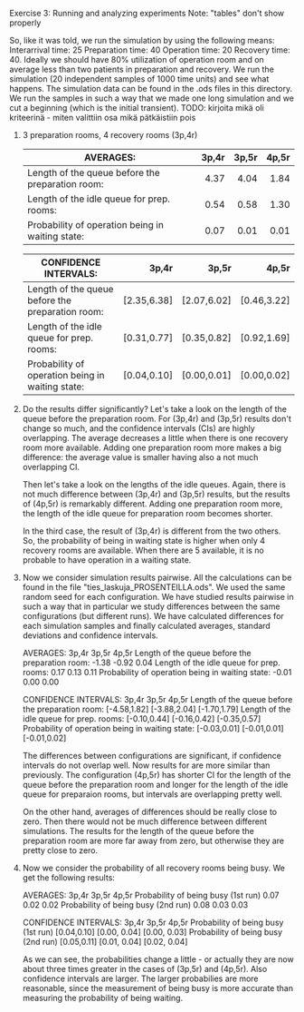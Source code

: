 Exercise 3: Running and analyzing experiments
Note: "tables" don't show properly

So, like it was told, we run the simulation by using the following means:
  Interarrival time: 25
  Preparation time:  40
  Operation time:    20
  Recovery time:     40.
Ideally we should have 80% utilization of operation room and on average less than two 
patients in preparation and recovery. We run the simulation (20 independent samples of
1000 time units) and see what happens. The simulation data can be found in the .ods files
in this directory. We run the samples in such a way that we made one long simulation and
we cut a beginning (which is the initial transient).
TODO: kirjoita mikä oli kriteerinä - miten valittiin osa mikä pätkäistiin pois

1. 3 preparation rooms, 4 recovery rooms (3p,4r)
    
   AVERAGES:                                         |  3p,4r        |  3p,5r       |  4p,5r
    ------------------------------------------------ | -------------:| ------------:| ------:
   Length of the queue before the preparation room:  |  4.37         |  4.04        |  1.84
   Length of the idle queue for prep. rooms:         |  0.54         |  0.58        |  1.30
   Probability of operation being in waiting state:  |  0.07         |  0.01        |  0.01
   
   CONFIDENCE INTERVALS:                             |  3p,4r        |  3p,5r       |  4p,5r 
    ------------------------------------------------ | -------------:| ------------:| ------:
   Length of the queue before the preparation room:  |  [2.35,6.38]  |  [2.07,6.02] |  [0.46,3.22]
   Length of the idle queue for prep. rooms:         |  [0.31,0.77]  |  [0.35,0.82] |  [0.92,1.69]
   Probability of operation being in waiting state:  |  [0.04,0.10]  |  [0.00,0.01] |  [0.00,0.02]

2. Do the results differ significantly?
   Let's take a look on the length of the queue before the preparation room. For (3p,4r) and (3p,5r)
   results don't change so much, and the confidence intervals (CIs) are highly overlapping. The 
   average decreases a little when there is one recovery room more available. Adding one 
   preparation room more makes a big difference: the average value is smaller having also a not
   much overlapping CI.
   
   Then let's take a look on the lengths of the idle queues. Again, there is not much difference
   between (3p,4r) and (3p,5r) results, but the results of (4p,5r) is remarkably different. Adding
   one preparation room more, the length of the idle queue for preparation room becomes shorter.
   
   In the third case, the result of (3p,4r) is different from the two others. So, the probability 
   of being in waiting state is higher when only 4 recovery rooms are available. When there are 5 
   available, it is no probable to have operation in a waiting state.
   
3. Now we consider simulation results pairwise. All the calculations can be found in
   the file "ties_laskuja_PROSENTEILLA.ods". We used the same random seed for each
   configuration. We have studied results pairwise in such a way that in particular 
   we study differences between the same configurations (but different runs). We
   have calculated differences for each simulation samples and finally calculated
   averages, standard deviations and confidence intervals.

   AVERAGES:                                            3p,4r           3p,5r          4p,5r 
   Length of the queue before the preparation room:     -1.38           -0.92          0.04
   Length of the idle queue for prep. rooms:            0.17            0.13           0.11
   Probability of operation being in waiting state:     -0.01           0.00           0.00
   
   CONFIDENCE INTERVALS:                                3p,4r           3p,5r          4p,5r 
   Length of the queue before the preparation room:     [-4.58,1.82]    [-3.88,2.04]   [-1.70,1.79]
   Length of the idle queue for prep. rooms:            [-0.10,0.44]    [-0.16,0.42]   [-0.35,0.57]
   Probability of operation being in waiting state:     [-0.03,0.01]    [-0.01,0.01]   [-0.01,0.02]

   The differences between configurations are significant, if confidence intervals do not overlap
   well. Now results for are more similar than previously. The configuration (4p,5r) has shorter
   CI for the length of the queue before the preparation room and longer for the length of the idle
   queue for preparaion rooms, but intervals are overlapping pretty well. 

   On the other hand, averages of differences should be really close to zero. Then there would not 
   be much difference between different simulations. The results for the length of the queue before
   the preparation room are more far away from zero, but otherwise they are pretty close to zero.


4. Now we consider the probability of all recovery rooms being busy. We get the following results:
   

   AVERAGES:                                            3p,4r           3p,5r          4p,5r 
   Probability of being busy  (1st run)                 0.07            0.02           0.02
   Probability of being busy  (2nd run)                 0.08            0.03           0.03
   
   CONFIDENCE INTERVALS:                                3p,4r           3p,5r          4p,5r 
   Probability of being busy  (1st run)                 [0.04,0.10]     [0.00, 0.04]   [0.00, 0.03]
   Probability of being busy  (2nd run)                 [0.05,0.11]     [0.01, 0.04]   [0.02, 0.04]

   As we can see, the probabilities change a little - or actually they are now about three times 
   greater in the cases of (3p,5r) and (4p,5r). Also confidence intervals are larger. The larger
   probabilies are more reasonable, since the measurement of being busy is more accurate than
   measuring the probability of being waiting.

